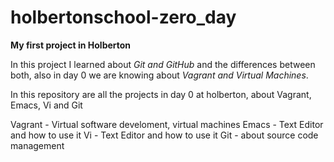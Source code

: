 # holbertonschool-zero_day

**My first project in Holberton**

In this project I learned about *Git and GitHub* and the differences between both, also in day 0 we are knowing about *Vagrant and Virtual Machines*.

In this repository are all the projects in day 0 at holberton, about Vagrant, Emacs, Vi and Git

Vagrant - Virtual software develoment, virtual machines
Emacs - Text Editor and how to use it
Vi - Text Editor and how to use it
Git - about source code management